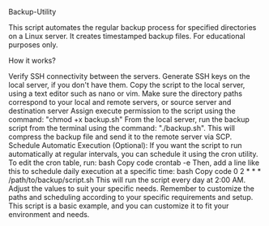 Backup-Utility

This script automates the regular backup process for specified directories on a Linux server. It creates timestamped backup files. For educational purposes only.

How it works?

Verify SSH connectivity between the servers.
Generate SSH keys on the local server, if you don't have them.
Copy the script to the local server, using a text editor such as nano or vim.
Make sure the directory paths correspond to your local and remote servers, or source server and destination server
Assign execute permission to the script using the command: "chmod +x backup.sh"
From the local server, run the backup script from the terminal using the command: "./backup.sh".
This will compress the backup file and send it to the remote server via SCP.
Schedule Automatic Execution (Optional):
If you want the script to run automatically at regular intervals, you can schedule it using the cron utility. To edit the cron table, run:
bash
Copy code
crontab -e
Then, add a line like this to schedule daily execution at a specific time:
bash
Copy code
0 2 * * * /path/to/backup/script.sh
This will run the script every day at 2:00 AM. Adjust the values to suit your specific needs.
Remember to customize the paths and scheduling according to your specific requirements and setup. This script is a basic example, and you can customize it to fit your environment and needs.
